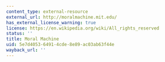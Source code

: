 ```yaml
---
content_type: external-resource
external_url: http://moralmachine.mit.edu/
has_external_license_warning: true
license: https://en.wikipedia.org/wiki/All_rights_reserved
status: ''
title: Moral Machine
uid: 5e7d4053-6491-4cde-8e89-ac03ab63f44e
wayback_url: ''
---
```

